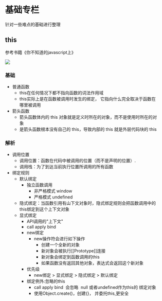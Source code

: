 
# 基础专栏

针对一些难点的基础进行整理

## this
参考书籍《你不知道的javascript上》

<script setup>
import Image from "../components/Image/index.vue"
</script>
<Image  src="../images/你不知道的javascript上.jpg" />



### 基础
- 普通函数
  - this在任何情况下都不指向函数的词法作用域
  - this实际上是在函数被调用时发生的绑定， 它指向什么完全取决于函数在哪里被调用
- 箭头函数
  - 箭头函数体内的 this 对象就是定义时所在的对象，而不是使用时所在的对象
  - 是箭头函数根本没有自己的 this，导致内部的 this 就是外层代码块的 this


### 解析
- 调用位置
  - 调用位置：函数在代码中被调用的位置（而不是声明的位置）.
  - 调用栈：为了到达当前执行位置所调用的所有函数
- <span class="k-p">绑定规则</span>
  - 默认绑定
    - 独立函数调用
      - 非严格模式 window
      - 严格模式 undefined
  - 隐式绑定：当函数引用有山下文对象时，隐式绑定规则会把函数调用中的this绑定到这个上下文对象
  - 显式绑定
    - API调用的"上下文"
    - call apply bind
    - new绑定
      - new操作符会进行如下操作
        - 创建一个全新的对象
        - 新对象会被执行[[Prototype]]连接
        - 新对象会绑定到函数调用的this
        - 如果函数没有返回其他对象，表达式会返回这个新对象
    - 优先级
      - new绑定 > 显式绑定 > 隐式绑定 > 默认绑定
    - 绑定例外:忽略的this
      - call apply bind  会忽略  null 或者undefined作为this的 绑定对象
      - 使用Object.create()，创建{}， 并委托this,更安全

    

